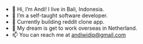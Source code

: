 - 👋 Hi, I’m Andi! I live in Bali, Indonesia.
- 👀 I’m a self-taught software developer.
- 🌱 Currently building reddit clone app.
- 💞️ My dream is get to work overseas in Netherland.
- 📫 You can reach me at andiwidip@gmail.com
